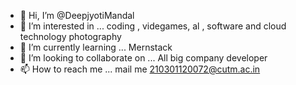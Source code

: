 - 👋 Hi, I’m @DeepjyotiMandal
- 👀 I’m interested in ... coding , videgames, al , software  and cloud technology photography 
- 🌱 I’m currently learning ... Mernstack
- 💞️ I’m looking to collaborate on ... All big company developer 
- 📫 How to reach me ... mail me 210301120072@cutm.ac.in

<!---
DeepjyotiMandal/DeepjyotiMandal is a ✨ special ✨ repository because its `README.md` (this file) appears on your GitHub profile.
You can click the Preview link to take a look at your changes.
--->
